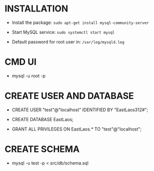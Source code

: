 # INSTALLATION

- Install the package: `sudo apt-get install mysql-community-server`

- Start MySQL service: `sudo systemctl start mysql`

- Default password for root user in: `/var/log/mysqld.log`

# CMD UI

- mysql -u root -p

# CREATE USER AND DATABASE

- CREATE USER "test"@"localhost" IDENTIFIED BY "EastLaos312#";

- CREATE DATABASE EastLaos;

- GRANT ALL PRIVILEGES ON EastLaos.* TO "test"@"localhost";

# CREATE SCHEMA 

- mysql -u test -p < src/db/schema.sql
